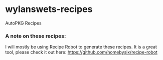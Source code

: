 # wylanswets-recipes
AutoPKG Recipes


### A note on these recipes:
I will mostly be using Recipe Robot to generate these recipes. It is a great tool, please check it out here:
https://github.com/homebysix/recipe-robot

